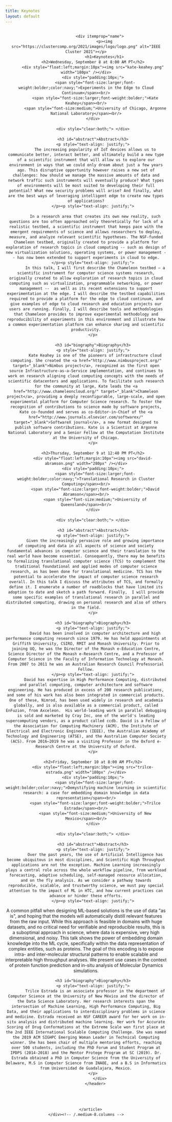 ```yaml
---
title: Keynotes
layout: default
---
```

<div class="row t30">
	<div class="medium-8 columns medium-offset-2 end">
		<article itemscope itemtype="http://schema.org/Article">
			<header>


				<div itemprop="name">
					<p><img src="https://clustercomp.org/2021/images/logo/logo.png" alt="IEEE Cluster 2021"></p>
					<h1>Keynotes</h1>
          <h2>Wednesday, September 8 at 8:00 AM PT</h2>
          <div style="float:left;margin:10px"><img src="kate-keahey.png" width="180px" /></div>
          <div style="padding:10px;">
            <span style="font-size:larger;font-weight:bolder;color:navy;">Experiments in the Edge to Cloud Continuum</span><br/>
            <span style="font-size:larger;font-weight:bolder;">Kate Keahey</span><br/>
            <span style="font-size:medium;">University of Chicago, Argonne National Laboratory</span><br/>
          </div>

          <div style="clear:both;"> </div>

          <h3 id="abstract">Abstract</h3>
          <p style="text-align: justify;">
            The increasing popularity of IoT devices allows us to communicate better, interact better, and ultimately build a new type of a scientific instrument that will allow us to explore our environment in ways that we could only dream about just a few years ago. This disruptive opportunity however raises a new set of challenges: how should we manage the massive amounts of data and network traffic such instruments will eventually produce? What types of environments will be most suited to developing their full potential? What new security problems will arise? And finally, what are the best ways of leveraging intelligent edge to create new types of applications?
          </p><p style="text-align: justify;">

            In a research area that creates its own new reality, such questions are too often approached only theoretically for lack of a realistic testbed, a scientific instrument that keeps pace with the emergent requirements of science and allows researchers to deploy, measure, and analyze relevant scientific hypotheses. The NSF-funded Chameleon testbed, originally created to provide a platform for exploration of research topics in cloud computing -- such as design of new virtualization solutions, operating systems, or power management -- has now been extended to support experiments in cloud to edge.
          </p><p style="text-align: justify;">
            In this talk, I will first describe the Chameleon testbed — a scientific instrument for computer science systems research, originally created to allow exploration of research topics in cloud computing such as virtualization, programmable networking, or power management --  as well as its recent extensions to support experimentation at the edge. I will describe the testbed capabilities required to provide a platform for the edge to cloud continuum, and give examples of edge to cloud research and education projects our users are running. Finally, I will describe tools and methodologies that Chameleon provides to improve experimental methodology and reproducibility of experiments in this environment and illustrate how a common experimentation platform can enhance sharing and scientific productivity.
          </p>

          <h3 id="biography">Biography</h3>
          <p style="text-align: justify;">
            Kate Keahey is one of the pioneers of infrastructure cloud computing. She created the <a href="http://www.nimbusproject.org/" target="_blank">Nimbus project</a>, recognized as the first open source Infrastructure-as-a-Service implementation, and continues to work on research aligning cloud computing concepts with the needs of scientific datacenters and applications. To facilitate such research for the community at large, Kate leads the <a href="http://www.chameleoncloud.org/" target="_blank">Chameleon project</a>, providing a deeply reconfigurable, large-scale, and open experimental platform for Computer Science research. To foster the recognition of contributions to science made by software projects, Kate co-founded and serves as co-Editor-in-Chief of the <a href="http://www.journals.elsevier.com/softwarex/" target="_blank">SoftwareX journal</a>, a new format designed to publish software contributions. Kate is a Scientist at Argonne National Laboratory and a Senior Fellow at the Computation Institute at the University of Chicago.
          </p>

          <h2>Thursday, September 9 at 12:40 PM PT</h2>
          <div style="float:left;margin:10px"><img src="david-abramson.png" width="280px" /></div>
          <div style="padding:10px;">
            <span style="font-size:larger;font-weight:bolder;color:navy;">Translational Research in Cluster Computing</span><br/>
            <span style="font-size:larger;font-weight:bolder;">David Abramson</span><br/>
            <span style="font-size:medium;">University of Queensland</span><br/>
          </div>

          <div style="clear:both;"> </div>

          <h3 id="abstract">Abstract</h3>
          <p style="text-align: justify;">
            Given the increasingly pervasive role and growing importance of computing and data in all aspects of science and society fundamental advances in computer science and their translation to the real world have become essential. Consequently, there may be benefits to formalizing translational computer science (TCS) to complement the traditional foundational and applied modes of computer science research, as has been done for translational medicine. TCS has the potential to accelerate the impact of computer science research overall. In this talk I discuss the attributes of TCS, and formally define it. I enumerate a number of roadblocks that have limited its adoption to date and sketch a path forward. Finally,  I will provide some specific examples of translational research in parallel and distributed computing, drawing on personal research and also of others in the field.
          </p>

          <h3 id="biography">Biography</h3>
          <p style="text-align: justify;">
            David has been involved in computer architecture and high performance computing research since 1979. He has held appointments at Griffith University, CSIRO, RMIT and Monash University. Prior to joining UQ, he was the Director of the Monash e-Education Centre, Science Director of the Monash e-Research Centre, and a Professor of Computer Science in the Faculty of Information Technology at Monash. From 2007 to 2011 he was an Australian Research Council Professorial Fellow.
          </p><p style="text-align: justify;">
            David has expertise in High Performance Computing, distributed and parallel computing, computer architecture and software engineering. He has produced in excess of 200 research publications, and some of his work has also been integrated in commercial products. One of these, Nimrod, has been used widely in research and academia globally, and is also available as a commercial product, called EnFuzion, from Axceleon.  His world-leading work in parallel debugging is sold and marketed by Cray Inc, one of the world's leading supercomputing vendors, as a product called ccdb. David is a Fellow of the Association for Computing Machinery (ACM), the Institute of Electrical and Electronic Engineers (IEEE), the Australian Academy of Technology and Engineering (ATSE), and the Australian Computer Society (ACS). From 2016–2019 he was a visiting Professor in the Oxford e-Research Centre at the University of Oxford.
          </p>

          <h2>Friday, September 10 at 8:00 AM PT</h2>
          <div style="float:left;margin:10px"><img src="trilce-estrada.png" width="180px" /></div>
          <div style="padding:10px;">
            <span style="font-size:larger;font-weight:bolder;color:navy;">Demystifying machine learning in scientific research: a case for embedding domain knowledge in data representation</span><br/>
            <span style="font-size:larger;font-weight:bolder;">Trilce Estrada</span><br/>
            <span style="font-size:medium;">University of New Mexico</span><br/>
          </div>

          <div style="clear:both;"> </div>

          <h3 id="abstract">Abstract</h3>
          <p style="text-align: justify;">
            Over the past years, the use of Artificial Intelligence has become ubiquitous in most disciplines, and Scientific High Throughput applications are not the exception. Machine Learning increasingly plays a central role across the whole workflow pipeline, from workload forecasting, adaptive scheduling, self-managed resource allocation, and on the fly analysis. As we consider a pathway towards reproducible, scalable, and trustworthy science, we must pay special attention to the impact of ML in HTC, and how current practices can advance or hinder these efforts.
          </p><p style="text-align: justify;">
A common pitfall when designing ML-based solutions is the use of data "as is", and hoping that the models will automatically distill relevant features from the raw input. While this approach is feasible in domains with huge datasets, and no critical need for verifiable and reproducible results, this is a suboptimal approach in science, where data is expensive, very high dimensional, and noisy. This talk shows the power of embedding domain knowledge into the ML cycle, specifically within the data representation of complex entities, such as proteins. The goal of this encoding is to expose intra- and inter-molecular structural patterns to enable scalable and interpretable high throughput analyses. We present use cases in the context of protein function prediction and in-situ analysis of Molecular Dynamics simulations.
          </p>

          <h3 id="biography">Biography</h3>
          <p style="text-align: justify;">
            Trilce Estrada is an associate professor in the department of Computer Science at the University of New México and the director of the Data Science Laboratory. Her research interests span the intersection of Machine Learning, High Performance Computing, Big Data, and their applications to interdisciplinary problems in science and medicine. Estrada received an NSF CAREER award for her work on in-situ analysis and distributed machine learning. Her work for Accurate Scoring of Drug Conformations at the Extreme Scale won first place at the 2nd IEEE International Scalable Computing Challenge. She was named the 2019 ACM SIGHPC Emerging Woman Leader in Technical Computing winner. She has been chair of multiple mentoring efforts, reaching over 500 students, including the PhD Forum and Student Program at IPDPS (2014-2018) and the Mentor Protege Program at SC (2019). Dr. Estrada obtained a PhD in Computer Science from the University of Delaware, M.S in Computer Science from INAOE, and a B.S in Informatics from Universidad de Guadalajara, Mexico.
          </p>
				</div>
			</header>




		</article>
	</div><!-- /.medium-8.columns -->






</div><!-- /.row -->

